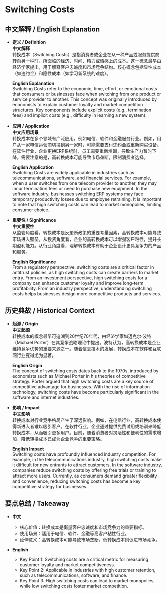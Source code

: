 # Switching Costs

## 中文解释 / English Explanation

* **定义 / Definition**  
  **中文解释**  
  转换成本（Switching Costs）是指消费者或企业在从一种产品或服务提供商转向另一种时，所面临的经济、时间、精力或情感上的成本。这一概念最早由经济学家提出，用于解释客户忠诚度和市场竞争结构。核心概念包括显性成本（如违约金）和隐性成本（如学习新系统的难度）。  

  **English Explanation**  
  Switching Costs refer to the economic, time, effort, or emotional costs that consumers or businesses face when switching from one product or service provider to another. This concept was originally introduced by economists to explain customer loyalty and market competition structures. Key components include explicit costs (e.g., termination fees) and implicit costs (e.g., difficulty in learning a new system).  

* **应用 / Application**  
  **中文应用场景**  
  转换成本在多个领域有广泛应用，例如电信、软件和金融服务行业。例如，用户从一家电信运营商切换到另一家时，可能需要支付违约金或重新购买设备。在软件行业，企业更换ERP系统时，员工需要重新培训，导致生产力暂时下降。需要注意的是，高转换成本可能导致市场垄断，限制消费者选择。  

  **English Application**  
  Switching Costs are widely applicable in industries such as telecommunications, software, and financial services. For example, when a user switches from one telecom provider to another, they may incur termination fees or need to purchase new equipment. In the software industry, businesses switching ERP systems may face temporary productivity losses due to employee retraining. It is important to note that high switching costs can lead to market monopolies, limiting consumer choice.  

* **重要性 / Significance**  
  **中文重要性**  
  从监管角度看，转换成本是反垄断政策的重要考量因素，高转换成本可能导致市场进入壁垒。从投资角度看，企业的高转换成本可以增强客户粘性，提升长期盈利能力。从行业角度看，理解转换成本有助于企业设计更具竞争力的产品和服务。  

  **English Significance**  
  From a regulatory perspective, switching costs are a critical factor in antitrust policies, as high switching costs can create barriers to market entry. From an investment perspective, high switching costs for a company can enhance customer loyalty and improve long-term profitability. From an industry perspective, understanding switching costs helps businesses design more competitive products and services.  

## 历史典故 / Historical Context

* **起源 / Origin**  
  **中文起源**  
  转换成本的概念最早可追溯到20世纪70年代，由经济学家如迈克尔·波特（Michael Porter）在其竞争战略理论中提出。波特认为，高转换成本是企业维持竞争优势的重要来源之一。随着信息技术的发展，转换成本在软件和互联网行业变得尤为显著。  

  **English Origin**  
  The concept of switching costs dates back to the 1970s, introduced by economists such as Michael Porter in his theories of competitive strategy. Porter argued that high switching costs are a key source of competitive advantage for businesses. With the rise of information technology, switching costs have become particularly significant in the software and internet industries.  

* **影响 / Impact**  
  **中文影响**  
  转换成本对行业竞争格局产生了深远影响。例如，在电信行业，高转换成本使得新进入者难以吸引客户。在软件行业，企业通过提供免费试用或培训来降低转换成本，从而吸引更多用户。目前，随着消费者对灵活性和便利性的需求增加，降低转换成本已成为企业竞争的重要策略。  

  **English Impact**  
  Switching costs have profoundly influenced industry competition. For example, in the telecommunications industry, high switching costs make it difficult for new entrants to attract customers. In the software industry, companies reduce switching costs by offering free trials or training to attract more users. Currently, as consumers demand greater flexibility and convenience, reducing switching costs has become a key competitive strategy for businesses.  

## 要点总结 / Takeaway

* **中文**  
  - 核心价值：转换成本是衡量客户忠诚度和市场竞争力的重要指标。  
  - 使用场景：适用于电信、软件、金融等高客户粘性行业。  
  - 延伸意义：高转换成本可能导致市场垄断，低转换成本则促进市场竞争。  

* **English**  
  - Key Point 1: Switching costs are a critical metric for measuring customer loyalty and market competitiveness.  
  - Key Point 2: Applicable in industries with high customer retention, such as telecommunications, software, and finance.  
  - Key Point 3: High switching costs can lead to market monopolies, while low switching costs foster market competition.